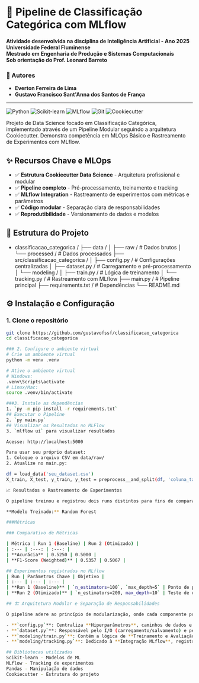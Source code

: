 # 🚀 Pipeline de Classificação Categórica com MLflow

**Atividade desenvolvida na disciplina de Inteligência Artificial - Ano 2025**  
**Universidade Federal Fluminense**  
**Mestrado em Engenharia de Produção e Sistemas Computacionais**  
**Sob orientação do Prof. Leonard Barreto**

### 👥 Autores
- **Everton Ferreira de Lima**
- **Gustavo Francisco Sant'Anna dos Santos de França**

---

![Python](https://img.shields.io/badge/Python-3.13%2B-blue)
![Scikit-learn](https://img.shields.io/badge/Scikit--learn-1.2%2B-orange)
![MLflow](https://img.shields.io/badge/MLflow-2.0%2B-lightgrey)
![Git](https://img.shields.io/badge/Git-Professional%20Workflow-green)
![Cookiecutter](https://img.shields.io/badge/Cookiecutter-Data%20Science-brightgreen)

Projeto de Data Science focado em Classificação Categórica, implementado através de um Pipeline Modular seguindo a arquitetura Cookiecutter. Demonstra competência em MLOps Básico e Rastreamento de Experimentos com MLflow.

## ✨ Recursos Chave e MLOps

- ✅ **Estrutura Cookiecutter Data Science** - Arquitetura profissional e modular
- ✅ **Pipeline completo** - Pré-processamento, treinamento e tracking
- ✅ **MLflow Integration** - Rastreamento de experimentos com métricas e parâmetros
- ✅ **Código modular** - Separação clara de responsabilidades
- ✅ **Reprodutibilidade** - Versionamento de dados e modelos

## 📁 Estrutura do Projeto

- classificacao_categorica /
├── data /
│ ├── raw / # Dados brutos
│ └── processed / # Dados processados
├── src/classificacao_categorica /
│ ├── config.py / # Configurações centralizadas
│ ├── dataset.py / # Carregamento e pré-processamento
│ └── modeling /
│ ├── train.py / # Lógica de treinamento
│ └── tracking.py / # Rastreamento com MLflow
├── main.py / # Pipeline principal
├── requirements.txt / # Dependências
└── README.md

## ⚙️ Instalação e Configuração

### 1. Clone o repositório
```bash
git clone https://github.com/gustavofssf/classificacao_categorica
cd classificacao_categorica

### 2. Configure o ambiente virtual
# Crie um ambiente virtual 
python -m venv .venv

# Ative o ambiente virtual
# Windows:
.venv\Scripts\activate
# Linux/Mac:
source .venv/bin/activate

###3. Instale as dependências
1. `py -m pip install -r requirements.txt`
## Executar o Pipeline
2. `py main.py`
## Visualizar os Resultados no MLFlow
3. `mlflow ui` para visualizar resultados

Acesse: http://localhost:5000

Para usar seu próprio dataset:
1. Coloque o arquivo CSV em data/raw/
2. Atualize no main.py:

df = load_data('seu_dataset.csv')
X_train, X_test, y_train, y_test = preprocess__and_split(df, 'coluna_target')

📈 Resultados e Rastreamento de Experimentos

O pipeline treinou e registrou dois runs distintos para fins de comparação.

**Modelo Treinado:** Random Forest

###Métricas

### Comparativo de Métricas

| Métrica | Run 1 (Baseline) | Run 2 (Otimizado) |
| :--- | :---: | :---: |
| **Acurácia** | 0.5250 | 0.5000 |
| **F1-Score (Weighted)** | 0.5357 | 0.5067 |

## Experimentos registrados no MLflow
| Run | Parâmetros Chave | Objetivo |
| :--- | :--- | :--- |
| **Run 1 (Baseline)** | `n_estimators=100`, `max_depth=5` | Ponto de partida para a otimização. |
| **Run 2 (Otimizado)** | `n_estimators=200, max_depth=10` | Teste de um modelo mais complexo. |

## 🏗️ Arquitetura Modular e Separação de Responsabilidades

O pipeline adere ao princípio de modularização, onde cada componente possui uma responsabilidade única:

- **`config.py`**: Centraliza **Hiperparâmetros**, caminhos de dados e configurações de **MLflow**.
- **`dataset.py`**: Responsável pelo I/O (carregamento/salvamento) e pelo **Pré-processamento de Variáveis Categóricas**.
- **`modeling/train.py`**: Contém a lógica de **Treinamento e Avaliação** do modelo (`RandomForestClassifier`).
- **`modeling/tracking.py`**: Dedicado à **Integração MLflow**, registrando métricas, parâmetros e o objeto do modelo.

## Bibliotecas utilizadas
Scikit-learn - Modelos de ML
MLflow - Tracking de experimentos
Pandas - Manipulação de dados
Cookiecutter - Estrutura do projeto


